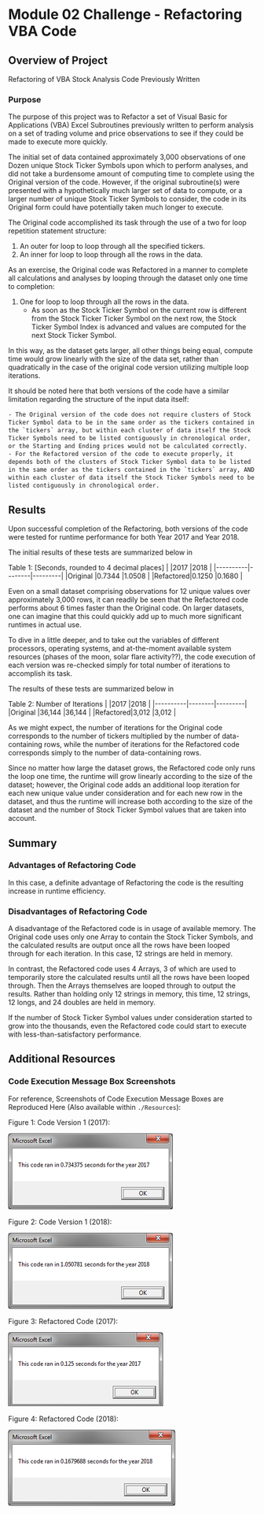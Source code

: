 # Module 02 Challenge - Refactoring VBA Code

## Overview of Project

Refactoring of VBA Stock Analysis Code Previously Written

### Purpose

The purpose of this project was to Refactor a set of Visual Basic for Applications (VBA) Excel
Subroutines previously written to perform analysis on a set of trading volume
and price observations to see if they could be made to execute
more quickly.

The initial set of data contained approximately 3,000 observations of one Dozen unique
Stock Ticker Symbols upon which to perform analyses, and did not take
a burdensome amount of computing time to complete using the Original version of the code. However, if the
original subroutine(s) were presented with a hypothetically much
larger set of data to compute, or a larger number of unique Stock Ticker Symbols
to consider, the code in its Original form could
have potentially taken much longer to execute.

The Original code accomplished its task through the use of a two for loop repetition statement structure:

1. An outer for loop to loop through all the specified tickers.
2. An inner for loop to loop through all the rows in the data.

As an exercise, the Original code was Refactored in a manner to
complete all calculations and analyses by looping through the
dataset only one time to completion:

1. One for loop to loop through all the rows in the data.
	- As soon as the Stock Ticker Symbol on the current row is different from the Stock Ticker Ticker Symbol on the next row, the Stock Ticker Symbol Index is advanced and values are computed for the next Stock Ticker Symbol.

In this way, as the dataset gets larger, all other things being equal, compute time would grow
linearly with the size of the data set, rather than quadratically
in the case of the original code version utilizing multiple loop
iterations.

It should be noted here that both versions of the code have a similar limitation regarding the structure of the input data itself:

	- The Original version of the code does not require clusters of Stock Ticker Symbol data to be in the same order as the tickers contained in the `tickers` array, but within each cluster of data itself the Stock Ticker Symbols need to be listed contiguously in chronological order, or the Starting and Ending prices would not be calculated correctly.
	- For the Refactored version of the code to execute properly, it depends both of the clusters of Stock Ticker Symbol data to be listed in the same order as the tickers contained in the `tickers` array, AND within each cluster of data itself the Stock Ticker Symbols need to be listed contiguously in chronological order.

## Results

Upon successful completion of the Refactoring, both versions of the code
were tested for runtime performance for both Year 2017 and Year 2018.

The initial results of these tests are summarized below in

Table 1: [Seconds, rounded to 4 decimal places]
|          |2017    |2018     |
|----------|--------|---------|
|Original  |0.7344  |1.0508   |
|Refactored|0.1250  |0.1680   |

Even on a small dataset comprising observations for 12 unique values over
approximately 3,000 rows, it can readily be seen that the Refactored code performs
about 6 times faster than the Original code. On larger datasets, one
can imagine that this could quickly add up to much more significant
runtimes in actual use.

To dive in a little deeper, and to take out the variables of different processors, operating systems, and at-the-moment available system resources (phases of the moon, solar flare activity??), the code execution of each version was re-checked simply for total number of iterations to accomplish its task.

The results of these tests are summarized below in

Table 2: Number of Iterations
|          |2017    |2018     |
|----------|--------|---------|
|Original  |36,144  |36,144   |
|Refactored|3,012   |3,012    |

As we might expect, the number of iterations for the Original code corresponds to the number of tickers multiplied by the number of data-containing rows, while the number of iterations for the Refactored code corresponds simply to the number of data-containing rows.

Since no matter how large the dataset grows,
the Refactored code only runs the loop one time, the runtime will grow
linearly according to the size of the dataset; however, the Original code
adds an additional loop iteration for each new unique value under consideration and for each new row in the dataset, and thus the runtime will increase both according to the size of the dataset 
and the number of Stock Ticker Symbol values that are taken into account.

## Summary

### Advantages of Refactoring Code

In this case, a definite advantage of Refactoring the code
is the resulting increase in runtime efficiency.


### Disadvantages of Refactoring Code

A disadvantage of the Refactored code is in usage of available
memory. The Original code uses only one Array to contain the
Stock Ticker Symbols, and the calculated results are output
once all the rows have been looped through for each iteration.
In this case, 12 strings are held in memory.

In contrast, the Refactored code uses 4 Arrays, 3 of which are
used to temporarily store the calculated results until all the rows
have been looped through. Then the Arrays themselves are looped
through to output the results. Rather than holding only 12 strings in memory,
this time, 12 strings, 12 longs, and 24 doubles are held in memory.

If the number of Stock Ticker Symbol values under consideration started to grow into the
thousands, even the Refactored code could start to execute with less-than-satisfactory performance.


## Additional Resources

### Code Execution Message Box Screenshots

For reference, Screenshots of Code Execution Message Boxes are Reproduced Here (Also available within `./Resources`):

Figure 1: Code Version 1 (2017):

![Figure 1](Resources/Code_v1_2017.png)

Figure 2: Code Version 1 (2018):

![Figure 1](Resources/Code_v1_2018.png)

Figure 3: Refactored Code (2017):

![Figure 1](Resources/VBA_Challenge_2017.png)

Figure 4: Refactored Code (2018):

![Figure 1](Resources/VBA_Challenge_2018.png)
